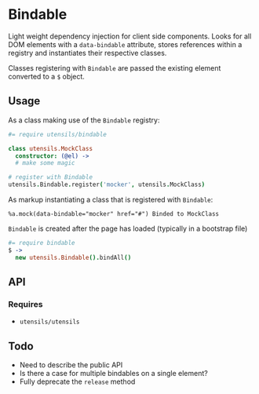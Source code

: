 
# Bindable
Light weight dependency injection for client side components. Looks for
all DOM elements with a `data-bindable` attribute, stores references
within a registry and instantiates their respective classes.

Classes registering with `Bindable` are passed the existing element
converted to a `$` object.


## Usage
As a class making use of the `Bindable` registry:

```coffee
#= require utensils/bindable

class utensils.MockClass
  constructor: (@el) ->
  # make some magic

# register with Bindable
utensils.Bindable.register('mocker', utensils.MockClass)
```

As markup instantiating a class that is registered with `Bindable`:

```haml
%a.mock(data-bindable="mocker" href="#") Binded to MockClass
```

`Bindable` is created after the page has loaded (typically in a
bootstrap file)

```coffee
#= require bindable
$ ->
  new utensils.Bindable().bindAll()
```


## API

### Requires
- `utensils/utensils`

## Todo
- Need to describe the public API
- Is there a case for multiple bindables on a single element?
- Fully deprecate the `release` method

